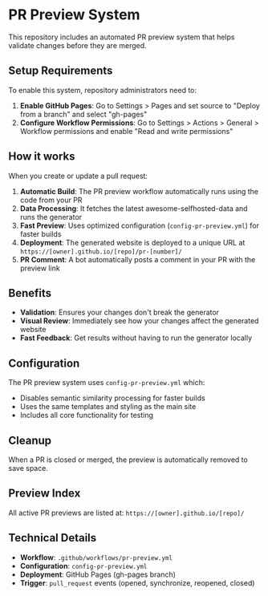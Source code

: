 # PR Preview System

This repository includes an automated PR preview system that helps validate changes before they are merged.

## Setup Requirements

To enable this system, repository administrators need to:

1. **Enable GitHub Pages**: Go to Settings > Pages and set source to "Deploy from a branch" and select "gh-pages"
2. **Configure Workflow Permissions**: Go to Settings > Actions > General > Workflow permissions and enable "Read and write permissions"

## How it works

When you create or update a pull request:

1. **Automatic Build**: The PR preview workflow automatically runs using the code from your PR
2. **Data Processing**: It fetches the latest awesome-selfhosted-data and runs the generator
3. **Fast Preview**: Uses optimized configuration (`config-pr-preview.yml`) for faster builds
4. **Deployment**: The generated website is deployed to a unique URL at `https://[owner].github.io/[repo]/pr-[number]/`
5. **PR Comment**: A bot automatically posts a comment in your PR with the preview link

## Benefits

- **Validation**: Ensures your changes don't break the generator
- **Visual Review**: Immediately see how your changes affect the generated website
- **Fast Feedback**: Get results without having to run the generator locally

## Configuration

The PR preview system uses `config-pr-preview.yml` which:

- Disables semantic similarity processing for faster builds
- Uses the same templates and styling as the main site
- Includes all core functionality for testing

## Cleanup

When a PR is closed or merged, the preview is automatically removed to save space.

## Preview Index

All active PR previews are listed at: `https://[owner].github.io/[repo]/`

## Technical Details

- **Workflow**: `.github/workflows/pr-preview.yml`
- **Configuration**: `config-pr-preview.yml`
- **Deployment**: GitHub Pages (gh-pages branch)
- **Trigger**: `pull_request` events (opened, synchronize, reopened, closed)
